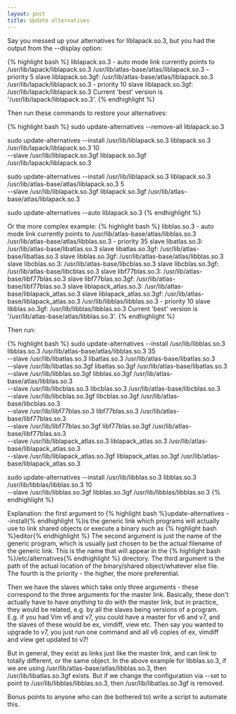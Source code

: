 ```yaml
---
layout: post
title: Update alternatives
---
```


Say you messed up your alternatives for liblapack.so.3, but you had the output from the --display option:

{% highlight bash %}
liblapack.so.3 - auto mode
  link currently points to /usr/lib/lapack/liblapack.so.3
/usr/lib/atlas-base/atlas/liblapack.so.3 - priority 5
  slave liblapack.so.3gf: /usr/lib/atlas-base/atlas/liblapack.so.3
/usr/lib/lapack/liblapack.so.3 - priority 10
  slave liblapack.so.3gf: /usr/lib/lapack/liblapack.so.3
Current 'best' version is '/usr/lib/lapack/liblapack.so.3'.
{% endhighlight %}

Then run these commands to restore your alternatives:

{% highlight bash %}
sudo update-alternatives --remove-all liblapack.so.3

sudo update-alternatives --install /usr/lib/liblapack.so.3 liblapack.so.3 /usr/lib/lapack/liblapack.so.3 10 \
--slave /usr/lib/liblapack.so.3gf liblapack.so.3gf /usr/lib/lapack/liblapack.so.3

sudo update-alternatives --install /usr/lib/liblapack.so.3 liblapack.so.3 /usr/lib/atlas-base/atlas/liblapack.so.3 5 \
--slave /usr/lib/liblapack.so.3gf liblapack.so.3gf /usr/lib/atlas-base/atlas/liblapack.so.3

sudo update-alternatives --auto liblapack.so.3
{% endhighlight %}

Or the more complex example:
{% highlight bash %}
libblas.so.3 - auto mode
  link currently points to /usr/lib/atlas-base/atlas/libblas.so.3
/usr/lib/atlas-base/atlas/libblas.so.3 - priority 35
  slave libatlas.so.3: /usr/lib/atlas-base/libatlas.so.3
  slave libatlas.so.3gf: /usr/lib/atlas-base/libatlas.so.3
  slave libblas.so.3gf: /usr/lib/atlas-base/atlas/libblas.so.3
  slave libcblas.so.3: /usr/lib/atlas-base/libcblas.so.3
  slave libcblas.so.3gf: /usr/lib/atlas-base/libcblas.so.3
  slave libf77blas.so.3: /usr/lib/atlas-base/libf77blas.so.3
  slave libf77blas.so.3gf: /usr/lib/atlas-base/libf77blas.so.3
  slave liblapack_atlas.so.3: /usr/lib/atlas-base/liblapack_atlas.so.3
  slave liblapack_atlas.so.3gf: /usr/lib/atlas-base/liblapack_atlas.so.3
/usr/lib/libblas/libblas.so.3 - priority 10
  slave libblas.so.3gf: /usr/lib/libblas/libblas.so.3
Current 'best' version is '/usr/lib/atlas-base/atlas/libblas.so.3'.
{% endhighlight %}

Then run:

{% highlight bash %}
sudo update-alternatives --install /usr/lib/libblas.so.3 libblas.so.3 /usr/lib/atlas-base/atlas/libblas.so.3 35 \
--slave /usr/lib/libatlas.so.3 libatlas.so.3 /usr/lib/atlas-base/libatlas.so.3 \
--slave /usr/lib/libatlas.so.3gf libatlas.so.3gf /usr/lib/atlas-base/libatlas.so.3 \
--slave /usr/lib/libblas.so.3gf libblas.so.3gf /usr/lib/atlas-base/atlas/libblas.so.3 \
--slave /usr/lib/libcblas.so.3 libcblas.so.3 /usr/lib/atlas-base/libcblas.so.3 \
--slave /usr/lib/libcblas.so.3gf libcblas.so.3gf /usr/lib/atlas-base/libcblas.so.3 \
--slave /usr/lib/libf77blas.so.3 libf77blas.so.3 /usr/lib/atlas-base/libf77blas.so.3 \
--slave /usr/lib/libf77blas.so.3gf libf77blas.so.3gf /usr/lib/atlas-base/libf77blas.so.3 \
--slave /usr/lib/liblapack_atlas.so.3 liblapack_atlas.so.3 /usr/lib/atlas-base/liblapack_atlas.so.3 \
--slave /usr/lib/liblapack_atlas.so.3gf liblapack_atlas.so.3gf /usr/lib/atlas-base/liblapack_atlas.so.3 

sudo update-alternatives --install /usr/lib/libblas.so.3 libblas.so.3 /usr/lib/libblas/libblas.so.3 10 \
--slave /usr/lib/libblas.so.3gf libblas.so.3gf /usr/lib/libblas/libblas.so.3
{% endhighlight %}

<p>
Explanation: the first argument to {% highlight bash %}update-alternatives --install{% endhighlight %}is the generic link which programs will actually use to link shared objects or execute a binary such as {% highlight bash %}editor{% endhighlight %} The second argument is just the name of the generic program, which is usually just chosen to be the actual filename of the generic link. This is the name that will appear in the {% highlight bash %}/etc/alternatives{% endhighlight %} directory. The third argument is the path of the actual location of the binary/shared object/whatever else file. The fourth is the priority - the higher, the more preferential.
</p>

<p>
Then we have the slaves which take only three arguments - these correspond to the three arguments for the master link. Basically, these don't actually have to have <em>anything</em> to do with the master link, but in practice, they would be related, e.g. by all the slaves being versions of a program. E.g. if you had Vim v6 and v7, you could have a master for v6 and v7, and the slaves of these would be ex, vimdiff, view etc. Then say you wanted to upgrade to v7, you just run one command and all v6 copies of ex, vimdiff and view get updated to v7!
</p>

<p>
But in general, they exist as links just like the master link, and can link to totally different, or the same object. In the above example for libblas.so.3, if we are using /usr/lib/atlas-base/atlas/libblas.so.3, then /usr/lib/libatlas.so.3gf exists. But if we change the configuration via --set to point to /usr/lib/libblas/libblas.so.3, then /usr/lib/libatlas.so.3gf is removed.
</p>

<p>
Bonus points to anyone who can (be bothered to) write a script to automate this.
</p>
